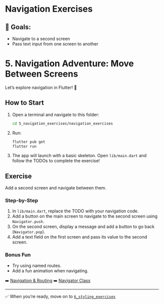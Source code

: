 # Navigation Exercises

## 🧭 Goals:
- Navigate to a second screen
- Pass text input from one screen to another

# 5. Navigation Adventure: Move Between Screens

Let’s explore navigation in Flutter! 🧭

## How to Start
1. Open a terminal and navigate to this folder:
   ```sh
   cd 5_navigation_exercises/navigation_exercises
   ```
2. Run:
   ```sh
   flutter pub get
   flutter run
   ```
3. The app will launch with a basic skeleton. Open `lib/main.dart` and follow the TODOs to complete the exercise!

## Exercise
Add a second screen and navigate between them.

### Step-by-Step
1. In `lib/main.dart`, replace the TODO with your navigation code.
2. Add a button on the main screen to navigate to the second screen using `Navigator.push`.
3. On the second screen, display a message and add a button to go back (`Navigator.pop`).
4. Add a text field on the first screen and pass its value to the second screen.

### Bonus Fun
- Try using named routes.
- Add a fun animation when navigating.

➡️ [Navigation & Routing](https://docs.flutter.dev/development/ui/navigation)
➡️ [Navigator Class](https://api.flutter.dev/flutter/widgets/Navigator-class.html)

---

✅ When you’re ready, move on to [`6_styling_exercises`](../6_styling_exercises/6_styling_exercises_README.md)